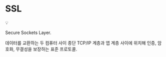 # SSL

<aside>
💡

Secure Sockets Layer.

데이터를 교환하는 두 컴퓨터 사이 종단 TCP/IP 계층과 앱 계층 사이에 위치해 인증, 암호화, 무결성을 보장하는 표준 프로토콜.

</aside>